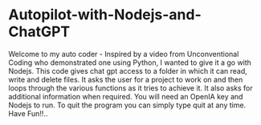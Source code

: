 # Autopilot-with-Nodejs-and-ChatGPT
Welcome to my auto coder - Inspired by a video from Unconventional Coding who demonstrated one using Python, I wanted to give it a go with Nodejs.
This code gives chat gpt access to a folder in which it can read, write and delete files.
It asks the user for a project to work on and then loops through the various functions as it tries to achieve it.
It also asks for additional information when required.
You will need an OpenIA key and Nodejs to run.
To quit the program you can simply type quit at any time.
Have Fun!!..

